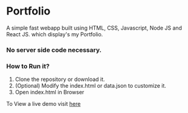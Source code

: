 # Portfolio
A simple fast webapp built using HTML, CSS, Javascript, Node JS and React JS. which display's my Portfolio.
### No server side code necessary.

### How to Run it?
1. Clone the repository or download it.
2. (Optional) Modify the index.html or data.json to customize it.
3. Open index.html in Browser

To View a live demo visit [here](https://abytecoder.github.io)
